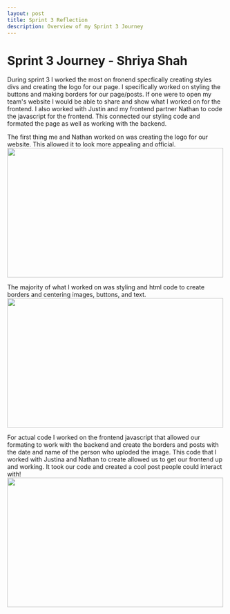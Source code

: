```yaml
---
layout: post
title: Sprint 3 Reflection
description: Overview of my Sprint 3 Journey
---
```


# Sprint 3 Journey - Shriya Shah
During sprint 3 I worked the most on fronend specfically creating styles divs and creating the logo for our page. I specifically worked on styling the buttons and making borders for our page/posts. If one were to open my team's website I would be able to share and show what I worked on for the frontend. I also worked with Justin and my frontend partner Nathan to code the javascript for the frontend. This connected our styling code and formated the page as well as working with the backend.

The first thing me and Nathan worked on was creating the logo for our website. This allowed it to look more appealing and official. 
<span>
<img src="{{site.baseurl}}/images/nestlogo.png" width = "500"  height = "300"/>
</span>

The majority of what I worked on was styling and html code to create borders and centering images, buttons, and text.  
<span>
<img src="{{site.baseurl}}/images/stylingfrontend.png" width = "500"  height = "300"/>
</span>

For actual code I worked on the frontend javascript that allowed our formating to work with the backend and create the borders and posts with the date and name of the person who uploded the image. This code that I worked with Justina and Nathan to create allowed us to get our frontend up and working. It took our code and created a cool post people could interact with!
<span>
<img src="{{site.baseurl}}/images/frontendjavascript.png" width = "500"  height = "300"/>
</span>
